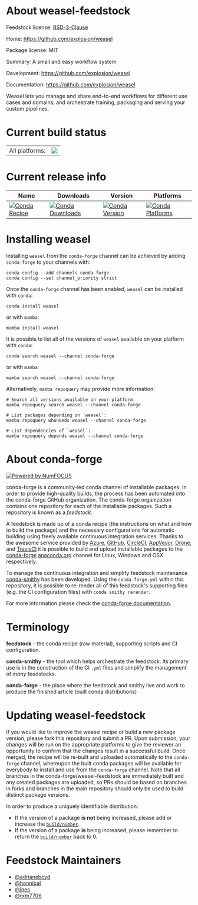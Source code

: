 About weasel-feedstock
======================

Feedstock license: [BSD-3-Clause](https://github.com/conda-forge/weasel-feedstock/blob/main/LICENSE.txt)

Home: https://github.com/explosion/weasel

Package license: MIT

Summary: A small and easy workflow system

Development: https://github.com/explosion/weasel

Documentation: https://github.com/explosion/weasel

Weasel lets you manage and share end-to-end workflows for different use
cases and domains, and orchestrate training, packaging and serving your
custom pipelines.


Current build status
====================


<table><tr><td>All platforms:</td>
    <td>
      <a href="https://dev.azure.com/conda-forge/feedstock-builds/_build/latest?definitionId=20064&branchName=main">
        <img src="https://dev.azure.com/conda-forge/feedstock-builds/_apis/build/status/weasel-feedstock?branchName=main">
      </a>
    </td>
  </tr>
</table>

Current release info
====================

| Name | Downloads | Version | Platforms |
| --- | --- | --- | --- |
| [![Conda Recipe](https://img.shields.io/badge/recipe-weasel-green.svg)](https://anaconda.org/conda-forge/weasel) | [![Conda Downloads](https://img.shields.io/conda/dn/conda-forge/weasel.svg)](https://anaconda.org/conda-forge/weasel) | [![Conda Version](https://img.shields.io/conda/vn/conda-forge/weasel.svg)](https://anaconda.org/conda-forge/weasel) | [![Conda Platforms](https://img.shields.io/conda/pn/conda-forge/weasel.svg)](https://anaconda.org/conda-forge/weasel) |

Installing weasel
=================

Installing `weasel` from the `conda-forge` channel can be achieved by adding `conda-forge` to your channels with:

```
conda config --add channels conda-forge
conda config --set channel_priority strict
```

Once the `conda-forge` channel has been enabled, `weasel` can be installed with `conda`:

```
conda install weasel
```

or with `mamba`:

```
mamba install weasel
```

It is possible to list all of the versions of `weasel` available on your platform with `conda`:

```
conda search weasel --channel conda-forge
```

or with `mamba`:

```
mamba search weasel --channel conda-forge
```

Alternatively, `mamba repoquery` may provide more information:

```
# Search all versions available on your platform:
mamba repoquery search weasel --channel conda-forge

# List packages depending on `weasel`:
mamba repoquery whoneeds weasel --channel conda-forge

# List dependencies of `weasel`:
mamba repoquery depends weasel --channel conda-forge
```


About conda-forge
=================

[![Powered by
NumFOCUS](https://img.shields.io/badge/powered%20by-NumFOCUS-orange.svg?style=flat&colorA=E1523D&colorB=007D8A)](https://numfocus.org)

conda-forge is a community-led conda channel of installable packages.
In order to provide high-quality builds, the process has been automated into the
conda-forge GitHub organization. The conda-forge organization contains one repository
for each of the installable packages. Such a repository is known as a *feedstock*.

A feedstock is made up of a conda recipe (the instructions on what and how to build
the package) and the necessary configurations for automatic building using freely
available continuous integration services. Thanks to the awesome service provided by
[Azure](https://azure.microsoft.com/en-us/services/devops/), [GitHub](https://github.com/),
[CircleCI](https://circleci.com/), [AppVeyor](https://www.appveyor.com/),
[Drone](https://cloud.drone.io/welcome), and [TravisCI](https://travis-ci.com/)
it is possible to build and upload installable packages to the
[conda-forge](https://anaconda.org/conda-forge) [anaconda.org](https://anaconda.org/)
channel for Linux, Windows and OSX respectively.

To manage the continuous integration and simplify feedstock maintenance
[conda-smithy](https://github.com/conda-forge/conda-smithy) has been developed.
Using the ``conda-forge.yml`` within this repository, it is possible to re-render all of
this feedstock's supporting files (e.g. the CI configuration files) with ``conda smithy rerender``.

For more information please check the [conda-forge documentation](https://conda-forge.org/docs/).

Terminology
===========

**feedstock** - the conda recipe (raw material), supporting scripts and CI configuration.

**conda-smithy** - the tool which helps orchestrate the feedstock.
                   Its primary use is in the construction of the CI ``.yml`` files
                   and simplify the management of *many* feedstocks.

**conda-forge** - the place where the feedstock and smithy live and work to
                  produce the finished article (built conda distributions)


Updating weasel-feedstock
=========================

If you would like to improve the weasel recipe or build a new
package version, please fork this repository and submit a PR. Upon submission,
your changes will be run on the appropriate platforms to give the reviewer an
opportunity to confirm that the changes result in a successful build. Once
merged, the recipe will be re-built and uploaded automatically to the
`conda-forge` channel, whereupon the built conda packages will be available for
everybody to install and use from the `conda-forge` channel.
Note that all branches in the conda-forge/weasel-feedstock are
immediately built and any created packages are uploaded, so PRs should be based
on branches in forks and branches in the main repository should only be used to
build distinct package versions.

In order to produce a uniquely identifiable distribution:
 * If the version of a package **is not** being increased, please add or increase
   the [``build/number``](https://docs.conda.io/projects/conda-build/en/latest/resources/define-metadata.html#build-number-and-string).
 * If the version of a package **is** being increased, please remember to return
   the [``build/number``](https://docs.conda.io/projects/conda-build/en/latest/resources/define-metadata.html#build-number-and-string)
   back to 0.

Feedstock Maintainers
=====================

* [@adrianeboyd](https://github.com/adrianeboyd/)
* [@honnibal](https://github.com/honnibal/)
* [@ines](https://github.com/ines/)
* [@rxm7706](https://github.com/rxm7706/)

